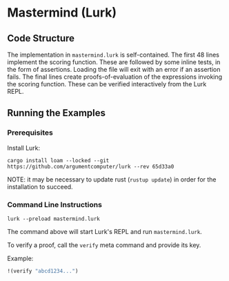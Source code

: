 # Mastermind (Lurk)

## Code Structure

The implementation in `mastermind.lurk` is self-contained. The first 48 lines implement the scoring function. These are
followed by some inline tests, in the form of assertions. Loading the file will exit with an error if an assertion
fails. The final lines create proofs-of-evaluation of the expressions invoking the scoring function. These can be
verified interactively from the Lurk REPL.

## Running the Examples

### Prerequisites
Install Lurk:
```
cargo install loam --locked --git https://github.com/argumentcomputer/lurk --rev 65d33a0
```

NOTE: it may be necessary to update rust (`rustup update`) in order for the installation to succeed.

### Command Line Instructions

```shell
lurk --preload mastermind.lurk
```

The command above will start Lurk's REPL and run `mastermind.lurk`.

To verify a proof, call the `verify` meta command and provide its key.

Example:
```lisp
!(verify "abcd1234...")
```
